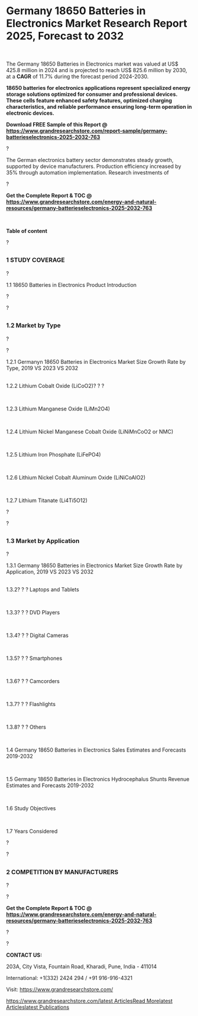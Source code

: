 <h1>Germany 18650 Batteries in Electronics Market Research Report 2025, Forecast to 2032</h1><br/><p>The Germany 18650 Batteries in Electronics market was valued at US$ 425.8 million in 2024 and is projected to reach US$ 825.6 million by 2030, at a <strong>CAGR</strong> of 11.7% during the forecast period 2024-2030.</p>
 
 
 
 <p><strong>18650 batteries for electronics applications represent specialized energy storage solutions optimized for consumer and professional devices. These cells feature enhanced safety features, optimized charging characteristics, and reliable performance ensuring long-term operation in electronic devices.</strong></p>
 
 
 
 <div><b>Download FREE Sample of this Report @ <a href="https://www.grandresearchstore.com/report-sample/germany-batterieselectronics-2025-2032-763">https://www.grandresearchstore.com/report-sample/germany-batterieselectronics-2025-2032-763</a></b></div>
 
 
 
 <p>? </p>
 
 
 
 <p>The German electronics battery sector demonstrates steady growth, supported by device manufacturers. Production efficiency increased by 35% through automation implementation. Research investments of</p>
 
 
 
 <p>? </p>
 
 
 
 <div><b>Get the Complete Report & TOC @ <a href="https://www.grandresearchstore.com/energy-and-natural-resources/germany-batterieselectronics-2025-2032-763">https://www.grandresearchstore.com/energy-and-natural-resources/germany-batterieselectronics-2025-2032-763</a></b></div>
 
 
 
 <p><br />
 
 <b>Table of content</b></p>
 
 
 
 <p>? </p>
 
 
 
 <h2><span style="font-size:16px"><strong>1 STUDY COVERAGE</strong></span></h2>
 
 
 
 <p>? </p>
 
 
 
 <p>1.1 18650 Batteries in Electronics Product Introduction</p>
 
 
 
 <p>? </p>
 
 
 
 <p>? </p>
 
 
 
 <h2><span style="font-size:16px"><strong>1.2 Market by Type</strong></span></h2>
 
 
 
 <p>? </p>
 
 
 
 <p>? </p>
 
 
 
 <p>1.2.1 Germanyn 18650 Batteries in Electronics Market Size Growth Rate by Type, 2019 VS 2023 VS 2032<br />
 
 <br />
 
 1.2.2 Lithium Cobalt Oxide (LiCoO2)? ? ? <br />
 
 <br />
 
 1.2.3 Lithium Manganese Oxide (LiMn2O4)<br />
 
 <br />
 
 1.2.4 Lithium Nickel Manganese Cobalt Oxide (LiNiMnCoO2 or NMC)<br />
 
 <br />
 
 1.2.5 Lithium Iron Phosphate (LiFePO4)<br />
 
 <br />
 
 1.2.6 Lithium Nickel Cobalt Aluminum Oxide (LiNiCoAlO2)<br />
 
 <br />
 
 1.2.7 Lithium Titanate (Li4Ti5O12)<br />
 
 ? </p>
 
 
 
 <p>? </p>
 
 
 
 <h2><span style="font-size:16px"><strong>1.3 Market by Application</strong></span></h2>
 
 
 
 <p>? </p>
 
 
 
 <p>1.3.1 Germany 18650 Batteries in Electronics Market Size Growth Rate by Application, 2019 VS 2023 VS 2032<br />
 
 <br />
 
 1.3.2? ? ? Laptops and Tablets<br />
 
 <br />
 
 1.3.3? ? ? DVD Players<br />
 
 <br />
 
 1.3.4? ? ? Digital Cameras<br />
 
 <br />
 
 1.3.5? ? ? Smartphones<br />
 
 <br />
 
 1.3.6? ? ? Camcorders<br />
 
 <br />
 
 1.3.7? ? ? Flashlights<br />
 
 <br />
 
 1.3.8? ? ? Others<br />
 
 <br />
 
 1.4 Germany 18650 Batteries in Electronics Sales Estimates and Forecasts 2019-2032<br />
 
 <br />
 
 1.5 Germany 18650 Batteries in Electronics Hydrocephalus Shunts Revenue Estimates and Forecasts 2019-2032<br />
 
 <br />
 
 1.6 Study Objectives<br />
 
 <br />
 
 1.7 Years Considered</p>
 
 
 
 <p>? </p>
 
 
 
 <p>? </p>
 
 
 
 <h2><span style="font-size:16px"><strong>2 COMPETITION BY MANUFACTURERS</strong></span></h2>
 
 
 
 <p>? </p>
 
 
 
 <p>? </p>
 
 
 
 <div><b>Get the Complete Report & TOC @ <a href="https://www.grandresearchstore.com/energy-and-natural-resources/germany-batterieselectronics-2025-2032-763">https://www.grandresearchstore.com/energy-and-natural-resources/germany-batterieselectronics-2025-2032-763</a></b></div>
 
 
 
 <p>? </p>
 
 
 
 <p>? </p>
 
 
 
 <p><b>CONTACT US:</b><br />
 
 203A, City Vista, Fountain Road, Kharadi, Pune, India - 411014<br />
 
 International: +1(332) 2424 294 / +91 916-916-4321<br />
 
 Visit: <a href="https://www.grandresearchstore.com/">https://www.grandresearchstore.com/</a><br />
 
 <a href="https://gyeongbokgung.com">https://www.grandresearchstore.com/</a><a href="https://hallyeomaritime.com">latest Articles</a><a href="https://jingwansa.com">Read More</a><a href="https://nguoiviet.jp/">latest Articles</a><a href="https://www.intelmarketresearch.com/">latest Publications</a></p>